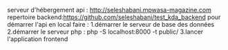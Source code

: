 serveur d'hébergement api : http://seleshabani.mpwasa-magazine.com repertoire backend:https://github.com/seleshabani/test_kda_backend
pour démarrer l'api en local faire : 
1.démarrer le serveur de base des données
2.démarrer le serveur php : php -S localhost:8000 -t public/
3.lancer l'application frontend
